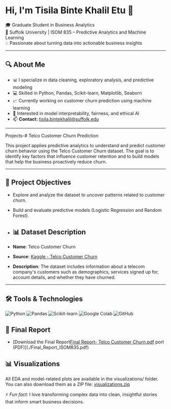 # Hi, I'm Tisila Binte Khalil Etu 👋

🎓 Graduate Student in Business Analytics  
📍 Suffolk University | ISOM 835 – Predictive Analytics and Machine Learning  
💡 Passionate about turning data into actionable business insights

---

## 🔍 About Me
- 📊 I specialize in data cleaning, exploratory analysis, and predictive modeling
- 💻 Skilled in Python, Pandas, Scikit-learn, Matplotlib, Seaborn
- 📈 Currently working on customer churn prediction using machine learning
- 🧠 Interested in model interpretability, fairness, and ethical AI
- 📫 **Contact:** [tisila.bintekhalil@suffolk.edu](mailto:tisila.bintekhalil@suffolk.edu)

---

Projects-# Telco Customer Churn Prediction

This project applies predictive analytics to understand and predict customer churn behavior using the Telco Customer Churn dataset. The goal is to identify key factors that influence customer retention and to build models that help the business proactively reduce churn.

---

## 📌 Project Objectives

- Explore and analyze the dataset to uncover patterns related to customer churn.
- Build and evaluate predictive models (Logistic Regression and Random Forest).

- ## 📊 Dataset Description

- **Name**: Telco Customer Churn
- **Source**: [Kaggle - Telco Customer Churn](https://www.kaggle.com/datasets/blastchar/telco-customer-churn)
- **Description**: The dataset includes information about a telecom company's customers such as demographics, services signed up for, account details, and whether they have churned.

---

## 🛠️ Tools & Technologies
![Python](https://img.shields.io/badge/Python-3776AB?style=flat&logo=python&logoColor=white)
![Pandas](https://img.shields.io/badge/Pandas-150458?style=flat&logo=pandas&logoColor=white)
![Scikit-learn](https://img.shields.io/badge/Scikit--learn-F7931E?style=flat&logo=scikit-learn&logoColor=white)
![Google Colab](https://img.shields.io/badge/Google_Colab-F9AB00?style=flat&logo=googlecolab&logoColor=white)
![GitHub](https://img.shields.io/badge/GitHub-181717?style=flat&logo=github&logoColor=white)

## 📄 Final Report
- [Download the Final Report[Final Report- Telco Customer Churn.pdf](https://github.com/user-attachments/files/20047967/Final.Report-.Telco.Customer.Churn.pdf)
port (PDF)](./Final_Report_ISOM835.pdf)

## 📊 Visualizations
All EDA and model-related plots are available in the visualizations/ folder. You can also download them as a ZIP file:
[visualizations.zip](https://github.com/user-attachments/files/20048243/visualizations.zip)

⚡ *Fun fact:* I love transforming complex data into clean, insightful stories that inform smart business decisions.

